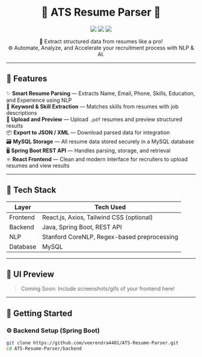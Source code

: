 <h1 align="center">🚀 ATS Resume Parser 🎯</h1>

<p align="center">
  <img src="https://img.shields.io/badge/Spring%20Boot-Backend-green?style=flat-square&logo=springboot" />
  <img src="https://img.shields.io/badge/React-Frontend-blue?style=flat-square&logo=react" />
  <img src="https://img.shields.io/badge/MySQL-Database-orange?style=flat-square&logo=mysql" />
</p>

<p align="center">
  💼 Extract structured data from resumes like a pro! <br/>
  ⚙️ Automate, Analyze, and Accelerate your recruitment process with NLP & AI.
</p>

---

## 🌟 Features

✨ **Smart Resume Parsing** — Extracts Name, Email, Phone, Skills, Education, and Experience using NLP  
🔎 **Keyword & Skill Extraction** — Matches skills from resumes with job descriptions  
📄 **Upload and Preview** — Upload `.pdf` resumes and preview structured results  
📦 **Export to JSON / XML** — Download parsed data for integration  
🗃 **MySQL Storage** — All resume data stored securely in a MySQL database  
🖥 **Spring Boot REST API** — Handles parsing, storage, and retrieval  
⚛ **React Frontend** — Clean and modern interface for recruiters to upload resumes and view results  

---

## 🧠 Tech Stack

| Layer     | Tech Used                                   |
|-----------|---------------------------------------------|
| Frontend  | React.js, Axios, Tailwind CSS (optional)    |
| Backend   | Java, Spring Boot, REST API                 |
| NLP       | Stanford CoreNLP, Regex-based preprocessing |
| Database  | MySQL                                       |

---

## 📸 UI Preview

> Coming Soon: Include screenshots/gifs of your frontend here!

---

## 🚀 Getting Started

### ⚙ Backend Setup (Spring Boot)

```bash
git clone https://github.com/veerendra4401/ATS-Resume-Parser.git
cd ATS-Resume-Parser/backend
